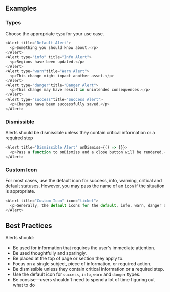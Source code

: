 ## Examples

### Types

Choose the appropriate `type` for your use case.

```js
<Alert title="Default Alert">
  <p>Something you should know about.</p>
</Alert>
<Alert type="info" title="Info Alert">
  <p>Regions have been updated.</p>
</Alert>
<Alert type="warn"title="Warn Alert">
  <p>This change might impact another asset.</p>
</Alert>
<Alert type="danger"title="Danger Alert">
  <p>This change may have result in unintended consequences.</p>
</Alert>
<Alert type="success"title="Success Alert">
  <p>Changes have been successfully saved.</p>
</Alert>
```

### Dismissible

Alerts should be dismissible unless they contain critical information or a required step

```js
<Alert title="Dismissible Alert" onDismiss={() => {}}>
  <p>Pass a function to onDismiss and a close button will be rendered.</p>
</Alert>
```

### Custom Icon

For most cases, use the default icon for success, info, warning, critical and default statuses. However, you may pass the name of an `icon` if the situation is appropriate. 

```js
<Alert title="Custom Icon" icon="ticket">
  <p>Generally, the default icons for the default, info, warn, danger and success status should be used.</p>
</Alert>
```

## Best Practices

Alerts should:
* Be used for information that requires the user's immediate attention.
* Be used thoughtfully and sparingly.
* Be placed at the top of page or section they apply to.
* Focus on a single subject, piece of information, or required action.
* Be dismissible unless they contain critical information or a required step.
* Use the default icon for `success`, `info`, `warn` and `danger` types.
* Be consise&mdash;users shouldn't need to spend a lot of time figuring out what to do